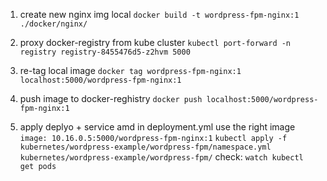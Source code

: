 1. create new nginx img local
    `docker build -t wordpress-fpm-nginx:1 ./docker/nginx/`

2. proxy docker-registry from kube cluster
    `kubectl port-forward -n registry registry-8455476d5-z2hvm 5000`

3. re-tag local image
    `docker tag wordpress-fpm-nginx:1 localhost:5000/wordpress-fpm-nginx:1`

4. push image to docker-reghistry
    `docker push localhost:5000/wordpress-fpm-nginx:1`

5. apply deplyo + service amd in deployment.yml use the right image
    `image: 10.16.0.5:5000/wordpress-fpm-nginx:1`
    `kubectl apply -f kubernetes/wordpress-example/wordpress-fpm/namespace.yml kubernetes/wordpress-example/wordpress-fpm/`
    check: `watch kubectl get pods`
